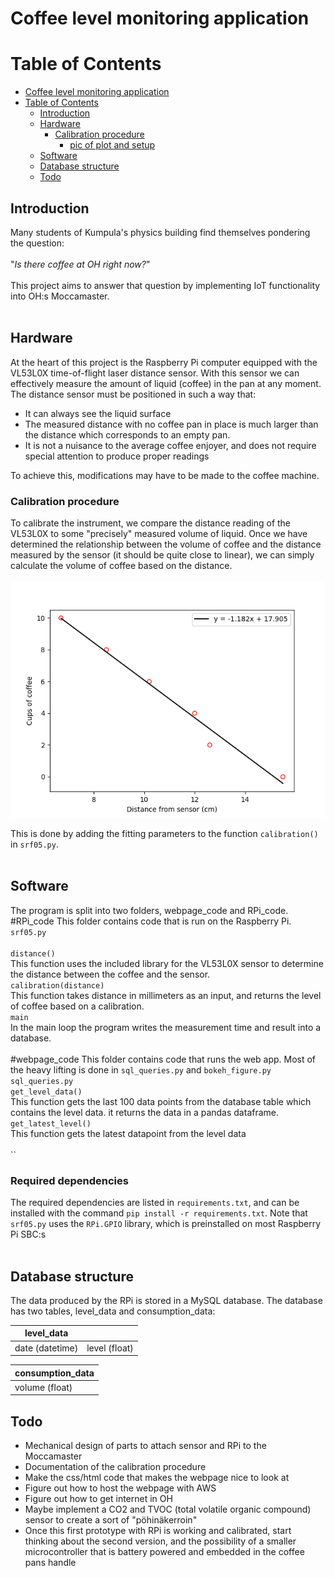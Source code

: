 

# Coffee level monitoring application

# Table of Contents


- [Coffee level monitoring application](#coffee-level-monitoring-application)
- [Table of Contents](#table-of-contents)
  - [Introduction](#introduction)
  - [Hardware](#hardware)
    - [Calibration procedure](#calibration-procedure)
        - [pic of plot and setup](#pic-of-plot-and-setup)
  - [Software](#software)
  - [Database structure](#database-structure)
  - [Todo](#todo)

## Introduction
Many students of Kumpula's physics building find themselves pondering the question: <br><br>
"_Is there coffee at OH right now?_"<br><br>
This project aims to answer that question by implementing IoT functionality into OH:s Moccamaster.
<br><br>
## Hardware
At the heart of this project is the Raspberry Pi computer equipped with the VL53L0X time-of-flight laser distance sensor. With this sensor we can effectively measure the amount of liquid (coffee) in the pan at any moment.
<br>
The distance sensor must be positioned in such a way that:
* It can always see the liquid surface
* The measured distance with no coffee pan in place is much larger than the distance which corresponds to an empty pan.
* It is not a nuisance to the average coffee enjoyer, and does not require special attention to produce proper readings

To achieve this, modifications may have to be made to the coffee machine.

### Calibration procedure
To calibrate the instrument, we compare the distance reading of the VL53L0X to some "precisely" measured volume of liquid. Once we have determined the relationship between the volume of coffee and the distance measured by the sensor (it should be quite close to linear), we can simply calculate the volume of coffee based on the distance.
<br><br>
![alt text](images/cal.png)
<br>

This is done by adding the fitting parameters to the function `calibration()` in `srf05.py`.
<br><br>
## Software
The program is split into two folders, webpage_code and RPi_code.
#RPi_code
This folder contains code that is run on the Raspberry Pi.<br>
`srf05.py`
<br><br>
`distance()`
<br>
This function uses the included library for the VL53L0X sensor to determine the distance between the coffee and the sensor.
<br>
`calibration(distance)`
<br>
This function takes distance in millimeters as an input, and returns the level of coffee based on a calibration.
<br>
`main`
<br>
In the main loop the program writes the measurement time and result into a database.
<br>
<br>
#webpage_code
This folder contains code that runs the web app. Most of the heavy lifting is done in `sql_queries.py` and `bokeh_figure.py`
<br>
`sql_queries.py`
<br>
`get_level_data()`
<br>
This function gets the last 100 data points from the database table which contains the level data. it returns the data in a pandas dataframe.
<br>
`get_latest_level()`
<br>
This function gets the latest datapoint from the level data
<br><br>
``
### Required dependencies
The required dependencies are listed in `requirements.txt`, and can be installed with the command `pip install -r requirements.txt`. Note that `srf05.py` uses the `RPi.GPIO` library, which is preinstalled on most Raspberry Pi SBC:s
<br><br>

## Database structure
The data produced by the RPi is stored in a MySQL database. The database has two tables, level_data and consumption_data:

| level_data      |               |
| --------------- |:-------------:|
| date (datetime) | level (float) | 

| consumption_data |
| ---------------- |
| volume (float)   |


## Todo 
* Mechanical design of parts to attach sensor and RPi to the Moccamaster
* Documentation of the calibration procedure
* Make the css/html code that makes the webpage nice to look at
* Figure out how to host the webpage with AWS
* Figure out how to get internet in OH
* Maybe implement a CO2 and TVOC (total volatile organic compound) sensor to create a sort of "pöhinäkerroin"
* Once this first prototype with RPi is working and calibrated, start thinking about the second version, and the possibility of a smaller microcontroller that is battery powered and embedded in the coffee pans handle
